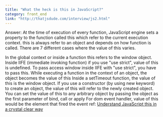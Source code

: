 ```yaml
---
title: "What the heck is this in JavaScript?"
category: front_end
link: "http://thatjsdude.com/interview/js2.html"
---
```

Answer: At the time of execution of every function, JavaScript engine sets a property to the function called this which refer to the current execution context. this is always refer to an object and depends on how function is called. There are 7 different cases where the value of this varies.

In the global context or inside a function this refers to the window object.
Inside IIFE (immediate invoking function) if you use "use strict", value of this is undefined. To pass access window inside IIFE with "use strict", you have to pass this.
While executing a function in the context of an object, the object becomes the value of this
Inside a setTimeout function, the value of this is the window object.
If you use a constructor (by using new keyword) to create an object, the value of this will refer to the newly created object.
You can set the value of this to any arbitrary object by passing the object as the first parameter of bind, call or apply
For dom event handler, value of this would be the element that fired the event
ref: [Understand JavaScript this in a crystal clear way](https://www.youtube.com/watch?v=yuo8YqKDQ-M)
